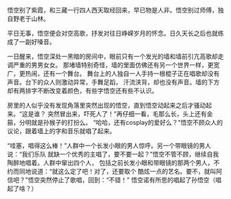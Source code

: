 悟空别了紫霞，和三藏一行四人西天取经回来，早已物是人非。悟空别过师傅，独自野老于山林。

平日无事，悟空便会对空高歌，抒发对往日峥嵘岁月的怀念。日久天长之后也就练成了一副好嗓音。

一日醒来，悟空深处一黑暗的房间中，眼前只有一个发光的墙和墙前引亢高歌却走调严重的男男女女。
那堵墙特别奇怪，墙的里面仿佛还有另一个世界一样，更宽广，更热闹，还有一个舞台。
舞台上的人独自一人手持一根棍子正在唱歌却没有声音。台下的众人则激动异常，手舞足蹈，
汗流浃背，却也没有声音。墙的下方却有两排字不断改变着颜色，有些字悟空还有些不认识。

房里的人似乎没有发现角落里突然出现的悟空，直到悟空动起来之后才骚动起来。“这是谁？
突然冒出来，吓死人了！”再仔细一看，毛那么长，头上还有金箍，分明就是孙猴子的打扮么。
“哈哈，还有cosplay的爱好么？”悟空不顾众人的议论，跟着墙上的字和音乐就唱了起来。

“哇塞，唱得这么棒！”人群中一个长发小眼的男人惊呼。另一个带眼镜的男人说：“我们乐队
就缺一个优秀的主唱了，要不要一起？”悟空不管不顾，继续自我陶醉地唱着。人群中窜出四个人，
包括之前长发小眼和带眼镜的那两个男人，不约而同地说道：“就这么定了吧！对了，还要取个
酷炫一点的艺名。要不，就叫阿信吧？”悟空突然停止了歌唱，回到：“不错！”
悟空诺有所思的唱起了孙悟空（唱起了啥？）